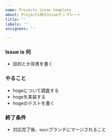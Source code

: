 ```yaml
---
name: Projects issue template
about: Projects用のIssueテンプレート
title: ''
labels: ''
assignees: ''

---
```


### Issue is 何
* 目的とか背景を書く

### やること
- hogeについて調査する
- hogeを実装する
- hogeのテストを書く

### 終了条件
* 対応完了後、`main`ブランチにマージされること
